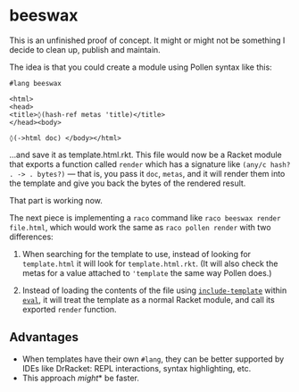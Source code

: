 beeswax
=======

This is an unfinished proof of concept. It might or might not be something I decide to clean up,
publish and maintain.

The idea is that you could create a module using Pollen syntax like this:

    #lang beeswax

    <html>
    <head>
    <title>◊(hash-ref metas 'title)</title>
    </head><body>
    
    ◊(->html doc) </body></html>

…and save it as template.html.rkt. This file would now be a Racket module that exports a function
called `render` which has a signature like `(any/c hash? . -> . bytes?)` — that is, you pass it
`doc`, `metas`, and it will render them into the template and give you back the bytes of the
rendered result.

That part is working now.

The next piece is implementing a `raco` command like `raco beeswax render file.html`, which would
work the same as `raco pollen render` with two differences:

1. When searching for the template to use, instead of looking for `template.html` it will look for
  `template.html.rkt`. (It will also check the metas for a value attached to `'template` the same
  way Pollen does.)
  
2. Instead of loading the contents of the file using [`include-template`][it] within [`eval`][ev], it will
  treat the template as a normal Racket module, and call its exported `render` function.
  
[it]: https://docs.racket-lang.org/web-server/templates.html#%28form._%28%28lib._web-server%2Ftemplates..rkt%29._include-template%29%29
[ev]: https://docs.racket-lang.org/reference/eval.html#%28def._%28%28quote._~23~25kernel%29._eval%29%29

## Advantages

* When templates have their own `#lang`, they can be better supported by IDEs like DrRacket: REPL
  interactions, syntax highlighting, etc.
* This approach *might** be faster.
